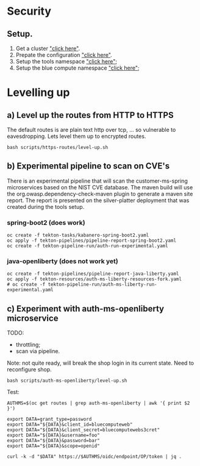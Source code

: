 # Security

## Setup.

1. Get a cluster ["click here"](../general/README.MD).
2. Prepate the configuration ["click here"](../nuts-and-bolts/CONFIG.MD).
3. Setup the tools namespace ["click here"](../nuts-and-bolts/TOOLS.MD);
4. Setup the blue compute namespace ["click here"](../nuts-and-bolts/BLUE-COMPUTE.MD);


# Levelling up

## a) Level up the routes from HTTP to HTTPS

The default routes is are plain text http over tcp, ... so vulnerable to eavesdropping. Lets level them up to encrypted routes. 

    bash scripts/https-routes/level-up.sh

## b) Experimental pipeline to scan on CVE's

There is an experimental pipeline that will scan the customer-ms-spring microservices based on the NIST CVE database. The maven build will use the org.owasp.dependency-check-maven plugin to generate a maven site report. The report is presented on the silver-platter deployment that was created during the tools setup.

### spring-boot2 (does work)

    oc create -f tekton-tasks/kabanero-spring-boot2.yaml
    oc apply -f tekton-pipelines/pipeline-report-spring-boot2.yaml
    oc create -f tekton-pipeline-run/auth-run-experimental.yaml

### java-openliberty (does not work yet)

    oc create -f tekton-pipelines/pipeline-report-java-liberty.yaml 
    oc apply -f tekton-resources/auth-ms-liberty-resources-fork.yaml
    # oc create -f tekton-pipeline-run/auth-ms-liberty-run-experimental.yaml 

## c) Experiment with auth-ms-openliberty microservice

TODO:
- throttling;
- scan via pipeline.

Note: not quite ready, will break the shop login in its current state. Need to reconfigure shop.

    bash scripts/auth-ms-openliberty/level-up.sh 

Test:

    AUTHMS=$(oc get routes | grep auth-ms-openliberty | awk '{ print $2 }')

    export DATA=grant_type=password
    export DATA="${DATA}&client_id=bluecomputeweb"
    export DATA="${DATA}&client_secret=bluecomputewebs3cret"
    export DATA="${DATA}&username=foo"
    export DATA="${DATA}&password=bar"
    export DATA="${DATA}&scope=openid"

    curl -k -d "$DATA" https://$AUTHMS/oidc/endpoint/OP/token | jq .

